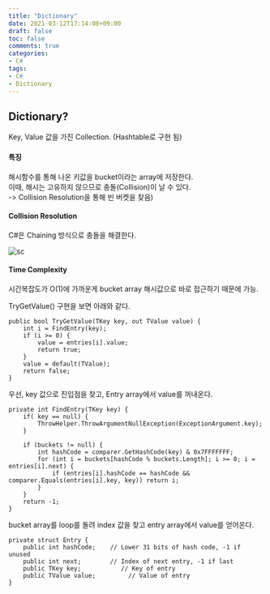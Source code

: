 ```yaml
---
title: "Dictionary"
date: 2021-03-12T17:14:08+09:00
draft: false
toc: false
comments: true
categories:
- C#
tags:
- C#
- Dictionary
---
```

## Dictionary?  
Key, Value 값을 가진 Collection. (Hashtable로 구현 됨)

#### 특징
해시함수를 통해 나온 키값을 bucket이라는 array에 저장한다.  
이때, 해시는 고유하지 않으므로 충돌(Collision)이 날 수 있다.  
-> Collision Resolution을 통해 빈 버켓을 찾음)

#### Collision Resolution
C#은 Chaining 방식으로 충돌을 해결한다.

![sc](https://docs.microsoft.com/en-us/previous-versions/images/ms379571.datastructures20_2fig11(en-us,vs.80).gif)

#### Time Complexity
시간복잡도가 O(1)에 가까운게 bucket array 해시값으로 바로 접근하기 때문에 가능.
 
TryGetValue() 구현을 보면 아래와 같다.

    public bool TryGetValue(TKey key, out TValue value) {
        int i = FindEntry(key);
        if (i >= 0) {
            value = entries[i].value;
            return true;
        }
        value = default(TValue);
        return false;
    }

우선, key 값으로 진입점을 찾고, Entry array에서 value를 꺼내온다.

    private int FindEntry(TKey key) {
        if( key == null) {
            ThrowHelper.ThrowArgumentNullException(ExceptionArgument.key);
        }
 
        if (buckets != null) {
            int hashCode = comparer.GetHashCode(key) & 0x7FFFFFFF;
            for (int i = buckets[hashCode % buckets.Length]; i >= 0; i = entries[i].next) {
                if (entries[i].hashCode == hashCode && comparer.Equals(entries[i].key, key)) return i;
            }
        }
        return -1;
    }
	
bucket array를 loop를 돌려 index 값을 찾고 entry array에서 value를 얻어온다.

    private struct Entry {
        public int hashCode;    // Lower 31 bits of hash code, -1 if unused
        public int next;        // Index of next entry, -1 if last
        public TKey key;           // Key of entry
        public TValue value;         // Value of entry
    }

